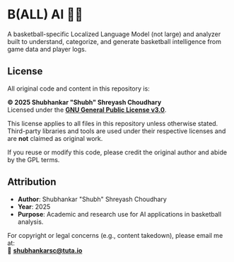 # B(ALL) AI 🏀🤖
A basketball-specific Localized Language Model (not large) and analyzer built to understand, categorize, and generate basketball intelligence from game data and player logs.

## License

All original code and content in this repository is:

**© 2025 Shubhankar "Shubh" Shreyash Choudhary**  
Licensed under the **[GNU General Public License v3.0](LICENSE)**.

This license applies to all files in this repository unless otherwise stated.  
Third-party libraries and tools are used under their respective licenses and are **not** claimed as original work.

If you reuse or modify this code, please credit the original author and abide by the GPL terms.

## Attribution

- **Author**: Shubhankar "Shubh" Shreyash Choudhary  
- **Year**: 2025  
- **Purpose**: Academic and research use for AI applications in basketball analysis.

For copyright or legal concerns (e.g., content takedown), please email me at:  
📧 **shubhankarsc@tuta.io**
